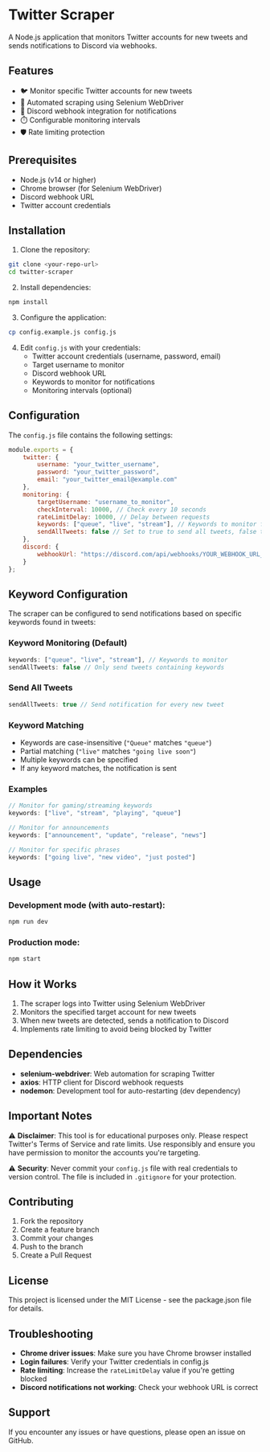 # Twitter Scraper

A Node.js application that monitors Twitter accounts for new tweets and sends notifications to Discord via webhooks.

## Features

- 🐦 Monitor specific Twitter accounts for new tweets
- 🤖 Automated scraping using Selenium WebDriver
- 📢 Discord webhook integration for notifications
- ⏱️ Configurable monitoring intervals
- 🛡️ Rate limiting protection

## Prerequisites

- Node.js (v14 or higher)
- Chrome browser (for Selenium WebDriver)
- Discord webhook URL
- Twitter account credentials

## Installation

1. Clone the repository:
```bash
git clone <your-repo-url>
cd twitter-scraper
```

2. Install dependencies:
```bash
npm install
```

3. Configure the application:
```bash
cp config.example.js config.js
```

4. Edit `config.js` with your credentials:
   - Twitter account credentials (username, password, email)
   - Target username to monitor
   - Discord webhook URL
   - Keywords to monitor for notifications
   - Monitoring intervals (optional)

## Configuration

The `config.js` file contains the following settings:

```javascript
module.exports = {
    twitter: {
        username: "your_twitter_username",
        password: "your_twitter_password", 
        email: "your_twitter_email@example.com"
    },
    monitoring: {
        targetUsername: "username_to_monitor",
        checkInterval: 10000, // Check every 10 seconds
        rateLimitDelay: 10000, // Delay between requests
        keywords: ["queue", "live", "stream"], // Keywords to monitor for notifications
        sendAllTweets: false // Set to true to send all tweets, false to only send tweets with keywords
    },
    discord: {
        webhookUrl: "https://discord.com/api/webhooks/YOUR_WEBHOOK_URL_HERE"
    }
};
```

## Keyword Configuration

The scraper can be configured to send notifications based on specific keywords found in tweets:

### Keyword Monitoring (Default)
```javascript
keywords: ["queue", "live", "stream"], // Keywords to monitor
sendAllTweets: false // Only send tweets containing keywords
```

### Send All Tweets
```javascript
sendAllTweets: true // Send notification for every new tweet
```

### Keyword Matching
- Keywords are case-insensitive (`"Queue"` matches `"queue"`)
- Partial matching (`"live"` matches `"going live soon"`)
- Multiple keywords can be specified
- If any keyword matches, the notification is sent

### Examples
```javascript
// Monitor for gaming/streaming keywords
keywords: ["live", "stream", "playing", "queue"]

// Monitor for announcements
keywords: ["announcement", "update", "release", "news"]

// Monitor for specific phrases
keywords: ["going live", "new video", "just posted"]
```

## Usage

### Development mode (with auto-restart):
```bash
npm run dev
```

### Production mode:
```bash
npm start
```

## How it Works

1. The scraper logs into Twitter using Selenium WebDriver
2. Monitors the specified target account for new tweets
3. When new tweets are detected, sends a notification to Discord
4. Implements rate limiting to avoid being blocked by Twitter

## Dependencies

- **selenium-webdriver**: Web automation for scraping Twitter
- **axios**: HTTP client for Discord webhook requests
- **nodemon**: Development tool for auto-restarting (dev dependency)

## Important Notes

⚠️ **Disclaimer**: This tool is for educational purposes only. Please respect Twitter's Terms of Service and rate limits. Use responsibly and ensure you have permission to monitor the accounts you're targeting.

⚠️ **Security**: Never commit your `config.js` file with real credentials to version control. The file is included in `.gitignore` for your protection.

## Contributing

1. Fork the repository
2. Create a feature branch
3. Commit your changes
4. Push to the branch
5. Create a Pull Request

## License

This project is licensed under the MIT License - see the package.json file for details.

## Troubleshooting

- **Chrome driver issues**: Make sure you have Chrome browser installed
- **Login failures**: Verify your Twitter credentials in config.js
- **Rate limiting**: Increase the `rateLimitDelay` value if you're getting blocked
- **Discord notifications not working**: Check your webhook URL is correct

## Support

If you encounter any issues or have questions, please open an issue on GitHub. 